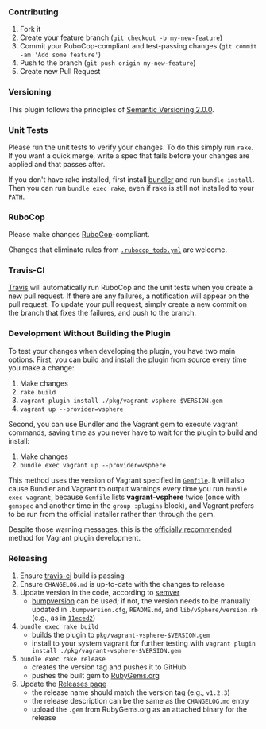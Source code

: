 ### Contributing

1. Fork it
2. Create your feature branch (`git checkout -b my-new-feature`)
3. Commit your RuboCop-compliant and test-passing changes (`git commit -am 'Add
   some feature'`)
4. Push to the branch (`git push origin my-new-feature`)
5. Create new Pull Request

### Versioning

This plugin follows the principles of
[Semantic Versioning 2.0.0](http://semver.org/).

### Unit Tests

Please run the unit tests to verify your changes. To do this simply run `rake`.
If you want a quick merge, write a spec that fails before your changes are
applied and that passes after.

If you don't have rake installed, first install [bundler](http://bundler.io/)
and run `bundle install`. Then you can run `bundle exec rake`, even if rake is
still not installed to your `PATH`.

### RuboCop

Please make changes [RuboCop](https://github.com/bbatsov/rubocop)-compliant.

Changes that eliminate rules from
[`.rubocop_todo.yml`](https://github.com/nsidc/vagrant-vsphere/blob/master/.rubocop_todo.yml)
are welcome.

### Travis-CI

[Travis](https://travis-ci.org/nsidc/vagrant-vsphere) will automatically run
RuboCop and the unit tests when you create a new pull request. If there are any
failures, a notification will appear on the pull request. To update your pull
request, simply create a new commit on the branch that fixes the failures, and
push to the branch.

### Development Without Building the Plugin

To test your changes when developing the plugin, you have two main
options. First, you can build and install the plugin from source every time you
make a change:

1. Make changes
2. `rake build`
3. `vagrant plugin install ./pkg/vagrant-vsphere-$VERSION.gem`
4. `vagrant up --provider=vsphere`

Second, you can use Bundler and the Vagrant gem to execute vagrant commands,
saving time as you never have to wait for the plugin to build and install:

1. Make changes
2. `bundle exec vagrant up --provider=vsphere`

This method uses the version of Vagrant specified in
[`Gemfile`](https://github.com/nsidc/vagrant-vsphere/blob/master/Gemfile). It
will also cause Bundler and Vagrant to output warnings every time you run
`bundle exec vagrant`, because `Gemfile` lists **vagrant-vsphere** twice (once
with `gemspec` and another time in the `group :plugins` block), and Vagrant
prefers to be run from the official installer rather than through the gem.

Despite those warning messages, this is the
[officially recommended](https://docs.vagrantup.com/v2/plugins/development-basics.html)
method for Vagrant plugin development.

### Releasing

1) Ensure [travis-ci](https://travis-ci.org/github/nsidc/vagrant-vsphere/) build is passing
2) Ensure `CHANGELOG.md` is up-to-date with the changes to release
3) Update version in the code, according to [semver](https://semver.org/)
    * [bumpversion](https://github.com/peritus/bumpversion) can be used; if not,
      the version needs to be manually updated in `.bumpversion.cfg`,
      `README.md`, and `lib/vSphere/version.rb` (e.g., as in
      [`11eced2`](https://github.com/nsidc/vagrant-vsphere/commit/11eced2))
4) `bundle exec rake build`
    * builds the plugin to `pkg/vagrant-vsphere-$VERSION.gem`
    * install to your system vagrant for further testing with `vagrant plugin
      install ./pkg/vagrant-vsphere-$VERSION.gem`
5) `bundle exec rake release`
    * creates the version tag and pushes it to GitHub
    * pushes the built gem to
      [RubyGems.org](https://rubygems.org/gems/vagrant-vsphere/)
6) Update the [Releases page](https://github.com/nsidc/vagrant-vsphere/releases)
    * the release name should match the version tag (e.g., `v1.2.3`)
    * the release description can be the same as the `CHANGELOG.md` entry
    * upload the `.gem` from RubyGems.org as an attached binary for the release
